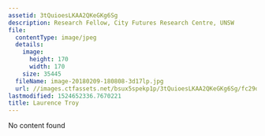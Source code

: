 ```yaml
---
assetid: 3tQuioesLKAA2QKeGKg6Sg
description: Research Fellow, City Futures Research Centre, UNSW
file:
  contentType: image/jpeg
  details:
    image:
      height: 170
      width: 170
    size: 35445
  fileName: image-20180209-180808-3d17lp.jpg
  url: //images.ctfassets.net/bsux5spekp1p/3tQuioesLKAA2QKeGKg6Sg/fc29d55f700ff47772bef9a92d49a7f4/image-20180209-180808-3d17lp.jpg
lastmodified: 1524652336.7670221
title: Laurence Troy
---
```

No content found